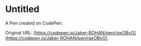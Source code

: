 # Untitled

A Pen created on CodePen.

Original URL: [https://codepen.io/Jaber-ROHAN/pen/raxOBvO](https://codepen.io/Jaber-ROHAN/pen/raxOBvO).

